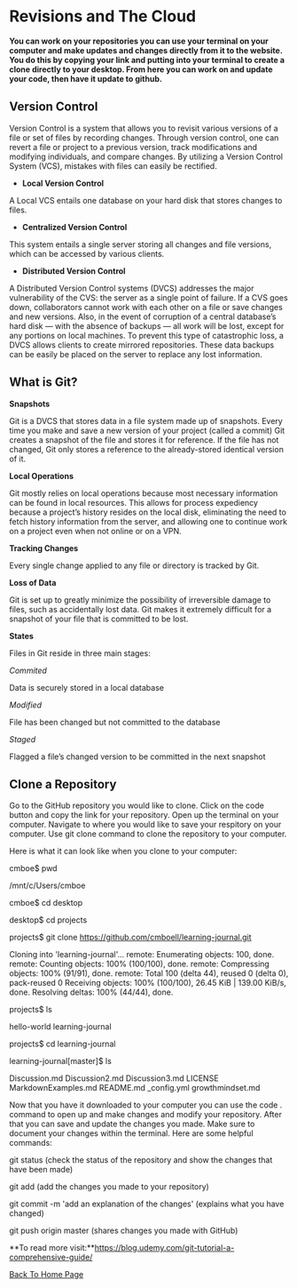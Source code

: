 # Revisions and The Cloud

**You can work on your repositories you can use your terminal on your computer and make updates and changes directly from it to the website. You do this by copying your link and putting into your terminal to create a clone directly to your desktop. From here you can work on and update your code, then have it update to github.**

## Version Control

Version Control is a system that allows you to revisit various versions of a file or set of files by recording changes. Through version control, one can revert a file or project to a previous version, track modifications and modifying individuals, and compare changes. By utilizing a Version Control System (VCS), mistakes with files can easily be rectified.

- **Local Version Control**

A Local VCS entails one database on your hard disk that stores changes to files.

- **Centralized Version Control**

This system entails a single server storing all changes and file versions, which can be accessed by various clients.

- **Distributed Version Control**

A Distributed Version Control systems (DVCS) addresses the major vulnerability of the CVS: the server as a single point of failure. If a CVS goes down, collaborators cannot work with each other on a file or save changes and new versions. Also, in the event of corruption of a central database’s hard disk — with the absence of backups — all work will be lost, except for any portions on local machines.
To prevent this type of catastrophic loss, a DVCS allows clients to create mirrored repositories. These data backups can be easily be placed on the server to replace any lost information.

## What is Git?
**Snapshots**

Git is a DVCS that stores data in a file system made up of snapshots. Every time you make and save a new version of your project (called a commit) Git creates a snapshot of the file and stores it for reference. If the file has not changed, Git only stores a reference to the already-stored identical version of it.

**Local Operations**

Git mostly relies on local operations because most necessary information can be found in local resources. This allows for process expediency because a project’s history resides on the local disk, eliminating the need to fetch history information from the server, and allowing one to continue work on a project even when not online or on a VPN.

**Tracking Changes**

Every single change applied to any file or directory is tracked by Git.

**Loss of Data**

Git is set up to greatly minimize the possibility of irreversible damage to files, such as accidentally lost data. Git makes it extremely difficult for a snapshot of your file that is committed to be lost.

**States**

Files in Git reside in three main stages:

*Commited*

Data is securely stored in a local database

*Modified*

File has been changed but not committed to the database

*Staged*

Flagged a file’s changed version to be committed in the next snapshot

## Clone a Repository

Go to the GitHub repository  you would like to clone. Click on the code button and copy the link for your repository. Open up the terminal on your computer. Navigate to where you would like to save your respitory on your computer. Use git clone command to clone the repository to your computer.

Here is what it can look like when you clone to your computer:

cmboe$ pwd

/mnt/c/Users/cmboe

cmboe$ cd desktop

desktop$ cd projects

projects$ git clone https://github.com/cmboell/learning-journal.git

Cloning into 'learning-journal'...
remote: Enumerating objects: 100, done.
remote: Counting objects: 100% (100/100), done.
remote: Compressing objects: 100% (91/91), done.
remote: Total 100 (delta 44), reused 0 (delta 0), pack-reused 0
Receiving objects: 100% (100/100), 26.45 KiB | 139.00 KiB/s, done.
Resolving deltas: 100% (44/44), done.

projects$ ls

hello-world  learning-journal

projects$ cd learning-journal

learning-journal[master]$ ls

Discussion.md  Discussion2.md  Discussion3.md  LICENSE  MarkdownExamples.md  README.md  _config.yml  growthmindset.md

Now that you have it downloaded to your computer you can use the code . command to open up and make changes and modify your repository. After that you can save and update the changes you made. Make sure to document your changes within the terminal. Here are some helpful commands:

git status (check the status of the repository and show the changes that have been made)

git add (add the changes you made to your repository)

git commit -m 'add an explanation of the changes' (explains what you have changed)

git push origin master (shares changes you made with GitHub)


**To read more visit:**https://blog.udemy.com/git-tutorial-a-comprehensive-guide/

[Back To Home Page](/README.md)
